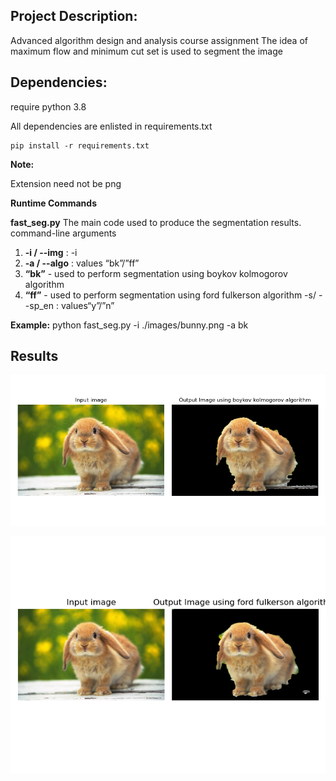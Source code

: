 ## Project Description:

Advanced algorithm design and analysis course assignment
The idea of maximum flow and minimum cut set is used to segment the image

## Dependencies:
require python 3.8

All dependencies are enlisted in requirements.txt
	
	pip install -r requirements.txt	

**Note:**

Extension need not be png
	
**Runtime Commands**

**fast_seg.py**
The main code used to produce the segmentation results. command-line arguments
1. **-i / --img** : -i <path to input image>
2. **-a / --algo** : values “bk”/”ff”
3. **“bk”** - used to perform segmentation using boykov kolmogorov algorithm
4. **“ff”** - used to perform segmentation using ford fulkerson algorithm -s/ --sp_en : values“y”/”n”

**Example:** python fast_seg.py -i ./images/bunny.png -a bk


## Results 

![alt text](output/result1.png)

![alt text](output/result2.png)